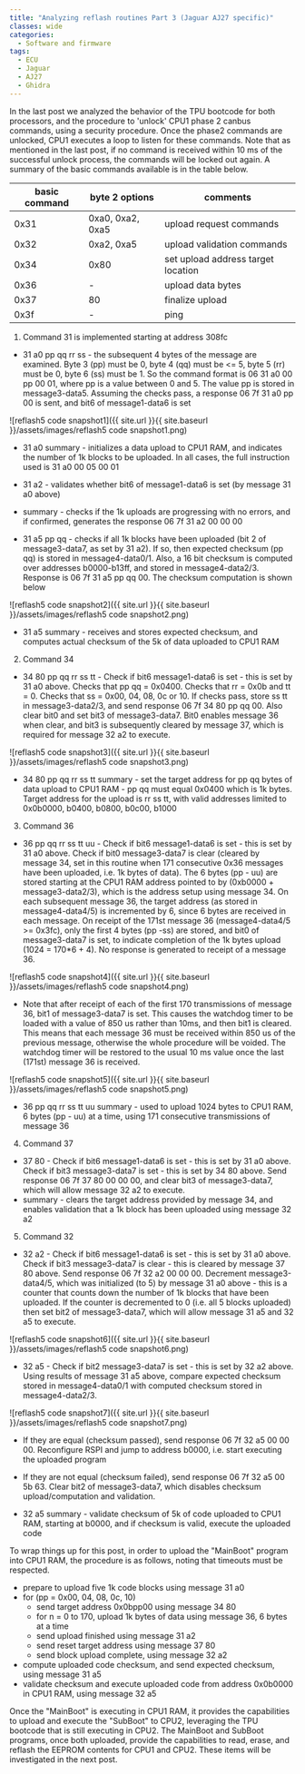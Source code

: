 ```yaml
---
title: "Analyzing reflash routines Part 3 (Jaguar AJ27 specific)"
classes: wide
categories:
  - Software and firmware
tags:
  - ECU
  - Jaguar
  - AJ27
  - Ghidra
---
```

In the last post we analyzed the behavior of the TPU bootcode for both processors, and the procedure to 'unlock' CPU1 phase 2 canbus commands, using a security procedure. Once the phase2 commands are unlocked, CPU1 executes a loop to listen for these commands. Note that as mentioned in the last post, if no command is received within 10 ms of the successful unlock process, the commands will be locked out again. A summary of the basic commands available is in the table below.

| basic command | byte 2 options | comments |
|---|---|---|
| 0x31 | 0xa0, 0xa2, 0xa5 | upload request commands |
| 0x32 | 0xa2, 0xa5 | upload validation commands |
| 0x34 | 0x80 | set upload address target location |
| 0x36 | - | upload data bytes |
| 0x37 | 80 | finalize upload |
| 0x3f | - | ping |


1) Command 31 is implemented starting at address 308fc

* 31 a0 pp qq rr ss - the subsequent 4 bytes of the message are examined. Byte 3 (pp) must be 0, byte 4 (qq) must be <= 5, byte 5 (rr) must be 0, byte 6 (ss) must be 1. So the command format is 06 31 a0 00 pp 00 01, where pp is a value between 0 and 5. The value pp is stored in message3-data5. Assuming the checks pass, a response 06 7f 31 a0 pp 00 is sent, and bit6 of message1-data6 is set

![reflash5 code snapshot1]({{ site.url }}{{ site.baseurl }}/assets/images/reflash5 code snapshot1.png)

* 31 a0 summary - initializes a data upload to CPU1 RAM, and indicates the number of 1k blocks to be uploaded. In all cases, the full instruction used is 31 a0 00 05 00 01


* 31 a2 - validates whether bit6 of message1-data6 is set (by message 31 a0 above)
* summary - checks if the 1k uploads are progressing with no errors, and if confirmed, generates the response 06 7f 31 a2 00 00 00


* 31 a5 pp qq - checks if all 1k blocks have been uploaded (bit 2 of message3-data7, as set by 31 a2). If so, then expected checksum (pp qq) is stored in message4-data0/1. Also, a 16 bit checksum is computed over addresses b0000-b13ff, and stored in message4-data2/3. Response is 06 7f 31 a5 pp qq 00. The checksum computation is shown below

![reflash5 code snapshot2]({{ site.url }}{{ site.baseurl }}/assets/images/reflash5 code snapshot2.png)

* 31 a5 summary - receives and stores expected checksum, and computes actual checksum of the 5k of data uploaded to CPU1 RAM


2) Command 34

* 34 80 pp qq rr ss tt - Check if bit6 message1-data6 is set - this is set by 31 a0 above. Checks that pp qq = 0x0400. Checks that rr = 0x0b and tt = 0. Checks that ss = 0x00, 04, 08, 0c or 10. If checks pass, store ss tt in message3-data2/3, and send response 06 7f 34 80 pp qq 00. Also clear bit0 and set bit3 of message3-data7. Bit0 enables message 36 when clear, and bit3 is subsequently cleared by message 37, which is required for message 32 a2 to execute.

![reflash5 code snapshot3]({{ site.url }}{{ site.baseurl }}/assets/images/reflash5 code snapshot3.png)

* 34 80 pp qq rr ss tt summary - set the target address for pp qq bytes of data upload to CPU1 RAM - pp qq must equal 0x0400 which is 1k bytes. Target address for the upload is rr ss tt, with valid addresses limited to 0x0b0000, b0400, b0800, b0c00, b1000 


3) Command 36

* 36 pp qq rr ss tt uu - Check if bit6 message1-data6 is set - this is set by 31 a0 above. Check if bit0 message3-data7 is clear (cleared by message 34, set in this routine when 171 consecutive 0x36 messages have been uploaded, i.e. 1k bytes of data). The 6 bytes (pp - uu) are stored starting at the CPU1 RAM address pointed to by (0xb0000 + message3-data2/3), which is the address setup using message 34. On each subsequent message 36, the target address (as stored in message4-data4/5) is incremented by 6, since 6 bytes are received in each message. On receipt of the 171st message 36 (message4-data4/5 >= 0x3fc), only the first 4 bytes (pp -ss) are stored, and bit0 of message3-data7 is set, to indicate completion of the 1k bytes upload (1024 = 170*6 + 4). No response is generated to receipt of a message 36.

![reflash5 code snapshot4]({{ site.url }}{{ site.baseurl }}/assets/images/reflash5 code snapshot4.png)

* Note that after receipt of each of the first 170 transmissions of message 36, bit1 of message3-data7 is set. This causes the watchdog timer to be loaded with a value of 850 us rather than 10ms, and then bit1 is cleared. This means that each message 36 must be received within 850 us of the previous message, otherwise the whole procedure will be voided. The watchdog timer will be restored to the usual 10 ms value once the last (171st) message 36 is received.

![reflash5 code snapshot5]({{ site.url }}{{ site.baseurl }}/assets/images/reflash5 code snapshot5.png)

* 36 pp qq rr ss tt uu summary - used to upload 1024 bytes to CPU1 RAM, 6 bytes (pp - uu) at a time, using 171 consecutive transmissions of message 36


4) Command 37 

* 37 80 - Check if bit6 message1-data6 is set - this is set by 31 a0 above. Check if bit3 message3-data7 is set - this is set by 34 80 above. Send response 06 7f 37 80 00 00 00, and clear bit3 of message3-data7, which will allow message 32 a2 to execute.
* summary - clears the target address provided by message 34, and enables validation that a 1k block has been uploaded using message 32 a2


5) Command 32

* 32 a2 - Check if bit6 message1-data6 is set - this is set by 31 a0 above. Check if bit3 message3-data7 is clear - this is cleared by message 37 80 above. Send response 06 7f 32 a2 00 00 00. Decrement message3-data4/5, which was initialized (to 5) by message 31 a0 above - this is a counter that counts down the number of 1k blocks that have been uploaded. If the counter is decremented to 0 (i.e. all 5 blocks uploaded) then set bit2 of message3-data7, which will allow message 31 a5 and 32 a5 to execute.

![reflash5 code snapshot6]({{ site.url }}{{ site.baseurl }}/assets/images/reflash5 code snapshot6.png)

* 32 a5 - Check if bit2 message3-data7 is set - this is set by 32 a2 above. Using results of message 31 a5 above, compare expected checksum stored in message4-data0/1 with computed checksum stored in message4-data2/3.

![reflash5 code snapshot7]({{ site.url }}{{ site.baseurl }}/assets/images/reflash5 code snapshot7.png)

* If they are equal (checksum passed), send response 06 7f 32 a5 00 00 00. Reconfigure RSPI and jump to address b0000, i.e. start executing the uploaded program

* If they are not equal (checksum failed), send response 06 7f 32 a5 00 5b 63. Clear bit2 of message3-data7, which disables checksum upload/computation and validation.

* 32 a5 summary - validate checksum of 5k of code uploaded to CPU1 RAM, starting at b0000, and if checksum is valid, execute the uploaded code


To wrap things up for this post, in order to upload the "MainBoot" program into CPU1 RAM, the procedure is as follows, noting that timeouts must be respected.

* prepare to upload five 1k code blocks using message 31 a0
* for (pp = 0x00, 04, 08, 0c, 10)
  * send target address 0x0bpp00 using message 34 80
  * for n = 0 to 170, upload 1k bytes of data using message 36, 6 bytes at a time
  * send upload finished using message 31 a2
  * send reset target address using message 37 80
  * send block upload complete, using message 32 a2
* compute uploaded code checksum, and send expected checksum, using message 31 a5
* validate checksum and execute uploaded code from address 0x0b0000 in CPU1 RAM, using message 32 a5
  
Once the "MainBoot" is executing in CPU1 RAM, it provides the capabilities to upload and execute the "SubBoot" to CPU2, leveraging the TPU bootcode that is still executing in CPU2. The MainBoot and SubBoot programs, once both uploaded, provide the capabilities to read, erase, and reflash the EEPROM contents for CPU1 and CPU2. These items will be investigated in the next post.
  